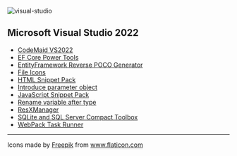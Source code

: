 ![visual-studio](https://user-images.githubusercontent.com/8418700/141210659-39697c76-fb68-4f3f-a5de-302e1376f582.png)

## Microsoft Visual Studio 2022

* [CodeMaid VS2022](https://marketplace.visualstudio.com/items?itemName=SteveCadwallader.CodeMaidVS2022)
* [EF Core Power Tools](https://marketplace.visualstudio.com/items?itemName=ErikEJ.EFCorePowerTools)
* [EntityFramework Reverse POCO Generator](https://marketplace.visualstudio.com/items?itemName=SimonHughes.EntityFrameworkReversePOCOGenerator)
* [File Icons](https://marketplace.visualstudio.com/items?itemName=MadsKristensen.FileIcons)
* [HTML Snippet Pack](https://marketplace.visualstudio.com/items?itemName=MadsKristensen.HTMLSnippetPack)
* [Introduce parameter object](https://marketplace.visualstudio.com/items?itemName=NeVeS.IntroduceParameterObject)
* [JavaScript Snippet Pack](https://marketplace.visualstudio.com/items?itemName=MadsKristensen.JavaScriptSnippetPack)
* [Rename variable after type](https://marketplace.visualstudio.com/items?itemName=NeVeS.RenameVariableAfterType)
* [ResXManager](https://marketplace.visualstudio.com/items?itemName=TomEnglert.ResXManager)
* [SQLite and SQL Server Compact Toolbox](https://marketplace.visualstudio.com/items?itemName=ErikEJ.SQLServerCompactSQLiteToolbox)
* [WebPack Task Runner](https://marketplace.visualstudio.com/items?itemName=MadsKristensen.WebPackTaskRunner)

<hr/>
<div>Icons made by <a href="https://www.freepik.com" title="Freepik">Freepik</a> from <a href="https://www.flaticon.com/" title="Flaticon">www.flaticon.com</a></div>
